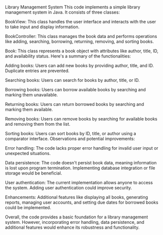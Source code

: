 
Library Management System
This code implements a simple library management system in Java. It consists of three classes:


BookView: This class handles the user interface and interacts with the user to take input and display information.

BookController: This class manages the book data and performs operations like adding, searching, borrowing, returning, removing, and sorting books.

Book: This class represents a book object with attributes like author, title, ID, and availability status.
Here's a summary of the functionalities:


Adding books: Users can add new books by providing author, title, and ID. Duplicate entries are prevented.

Searching books: Users can search for books by author, title, or ID.

Borrowing books: Users can borrow available books by searching and marking them unavailable.

Returning books: Users can return borrowed books by searching and marking them available.

Removing books: Users can remove books by searching for available books and removing them from the list.

Sorting books: Users can sort books by ID, title, or author using a comparator interface.
Observations and potential improvements:


Error handling: The code lacks proper error handling for invalid user input or unexpected situations.

Data persistence: The code doesn't persist book data, meaning information is lost upon program termination. Implementing database integration or file storage would be beneficial.

User authentication: The current implementation allows anyone to access the system. Adding user authentication could improve security.

Enhancements: Additional features like displaying all books, generating reports, managing user accounts, and setting due dates for borrowed books could be implemented.

Overall, the code provides a basic foundation for a library management system. However, incorporating error handling, data persistence, and additional features would enhance its robustness and functionality.
